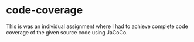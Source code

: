 # code-coverage
This is was an individual assignment where I had to achieve complete code coverage of the given source code using JaCoCo.

